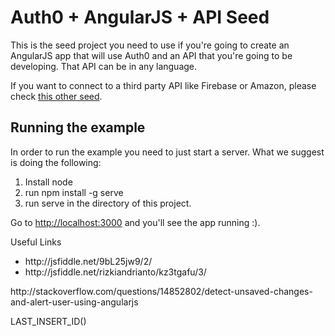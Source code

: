 # Auth0 + AngularJS + API Seed

This is the seed project you need to use if you're going to create an AngularJS app that will use Auth0 and an API that you're going to be developing. That API can be in any language.

If you want to connect to a third party API like Firebase or Amazon, please check [this other seed](https://github.com/auth0/auth0-angular/tree/master/examples/widget-with-thirdparty-api).

## Running the example

In order to run the example you need to just start a server. What we suggest is doing the following:

1. Install node
1. run npm install -g serve
1. run serve in the directory of this project.

Go to [http://localhost:3000](http://localhost:3000) and you'll see the app running :).

Useful Links
<ul><li>http://jsfiddle.net/9bL25jw9/2/</li>
<li>http://jsfiddle.net/rizkiandrianto/kz3tgafu/3/</li>
</ul>
http://stackoverflow.com/questions/14852802/detect-unsaved-changes-and-alert-user-using-angularjs



LAST_INSERT_ID()